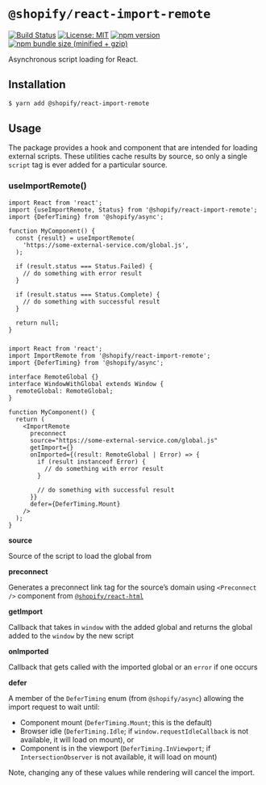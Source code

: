 # `@shopify/react-import-remote`

[![Build Status](https://travis-ci.org/Shopify/quilt.svg?branch=master)](https://travis-ci.org/Shopify/quilt)
[![License: MIT](https://img.shields.io/badge/License-MIT-green.svg)](LICENSE.md) [![npm version](https://badge.fury.io/js/%40shopify%2Freact-import-remote.svg)](https://badge.fury.io/js/%40shopify%2Freact-import-remote.svg) [![npm bundle size (minified + gzip)](https://img.shields.io/bundlephobia/minzip/@shopify/react-import-remote.svg)](https://img.shields.io/bundlephobia/minzip/@shopify/react-import-remote.svg)

Asynchronous script loading for React.

## Installation

```bash
$ yarn add @shopify/react-import-remote
```

## Usage

The package provides a hook and component that are intended for loading external scripts. These utilities cache results by source, so only a single `script` tag is ever added for a particular source.

### useImportRemote()

```tsx
import React from 'react';
import {useImportRemote, Status} from '@shopify/react-import-remote';
import {DeferTiming} from '@shopify/async';

function MyComponent() {
  const {result} = useImportRemote(
    'https://some-external-service.com/global.js',
  );

  if (result.status === Status.Failed) {
    // do something with error result
  }

  if (result.status === Status.Complete) {
    // do something with successful result
  }

  return null;
}
```

### <ImportRemote />

```tsx
import React from 'react';
import ImportRemote from '@shopify/react-import-remote';
import {DeferTiming} from '@shopify/async';

interface RemoteGlobal {}
interface WindowWithGlobal extends Window {
  remoteGlobal: RemoteGlobal;
}

function MyComponent() {
  return (
    <ImportRemote
      preconnect
      source="https://some-external-service.com/global.js"
      getImport={}
      onImported={(result: RemoteGlobal | Error) => {
        if (result instanceof Error) {
          // do something with error result
        }

        // do something with successful result
      }}
      defer={DeferTiming.Mount}
    />
  );
}
```

**source**

Source of the script to load the global from

**preconnect**

Generates a preconnect link tag for the source’s domain using `<Preconnect />` component from [`@shopify/react-html`](../react-html)

**getImport**

Callback that takes in `window` with the added global and returns the global added to the `window` by the new script

**onImported**

Callback that gets called with the imported global or an `error` if one occurs

**defer**

A member of the `DeferTiming` enum (from `@shopify/async`) allowing the import request to wait until:

- Component mount (`DeferTiming.Mount`; this is the default)
- Browser idle (`DeferTiming.Idle`; if `window.requestIdleCallback` is not available, it will load on mount), or
- Component is in the viewport (`DeferTiming.InViewport`; if `IntersectionObserver` is not available, it will load on mount)

Note, changing any of these values while rendering will cancel the import.
